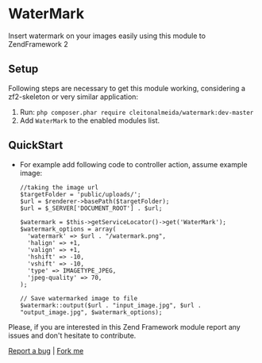 WaterMark
=========

Insert watermark on your images easily using this module to ZendFramework 2

## Setup

  Following steps are necessary to get this module working, considering a zf2-skeleton or very similar application:

  1. Run: `php composer.phar require cleitonalmeida/watermark:dev-master`
  2. Add `WaterMark` to the enabled modules list.

## QuickStart

  - For example add following code to controller action, assume example image:

        //taking the image url
        $targetFolder = 'public/uploads/';
        $url = $renderer->basePath($targetFolder);
        $url = $_SERVER['DOCUMENT_ROOT'] . $url;

        $watermark = $this->getServiceLocator()->get('WaterMark');
        $watermark_options = array(
          'watermark' => $url . "/watermark.png",
          'halign' => +1,
          'valign' => +1,
          'hshift' => -10,
          'vshift' => -10,
          'type' => IMAGETYPE_JPEG,
          'jpeg-quality' => 70,
        );
        
        // Save watermarked image to file
        $watermark::output($url . "input_image.jpg", $url . "output_image.jpg", $watermark_options);
        
        
Please, if you are interested in this Zend Framework module report any issues and don't hesitate to contribute.

[Report a bug](https://github.com/CleitonAlmeida/watermark/issues) | [Fork me](https://github.com/CleitonAlmeida/watermark)
